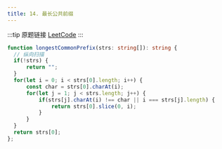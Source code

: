```yaml
---
title: 14. 最长公共前缀
---
```

:::tip 原题链接
[LeetCode](https://leetcode-cn.com/problems/longest-common-prefix/)
:::


```typescript
function longestCommonPrefix(strs: string[]): string {
  // 纵向扫描 
  if(!strs) {
      return "";
  }
  for(let i = 0; i < strs[0].length; i++) {
      const char = strs[0].charAt(i);
      for(let j = 1; j < strs.length; j++) {
          if(strs[j].charAt(i) !== char || i === strs[j].length) {
              return strs[0].slice(0, i);
          }
      }
  }
  return strs[0];
};
```
